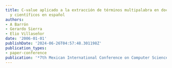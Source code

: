 ```yaml
---
title: C-value aplicado a la extracción de términos multipalabra en documentos técnicos
  y científicos en español
authors:
- A Barrón
- Gerardo Sierra
- Elio Villaseñor
date: '2006-01-01'
publishDate: '2024-06-26T04:57:48.301198Z'
publication_types:
- paper-conference
publication: '*7th Mexican International Conference on Computer Science (ENC 2006)*'
---
```

